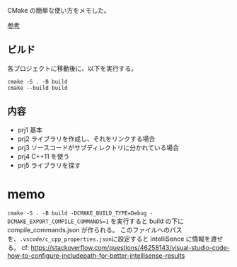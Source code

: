 CMake の簡単な使い方をメモした。

[参考](https://qiita.com/shohirose/items/45fb49c6b429e8b204ac?utm_source=pocket_shared#%E3%81%AF%E3%81%98%E3%82%81%E3%81%AB)

## ビルド

各プロジェクトに移動後に、以下を実行する。

```shell
cmake -S . -B build
cmake --build build
```

## 内容

- prj1 基本
- prj2 ライブラリを作成し、それをリンクする場合
- prj3 ソースコードがサブディレクトリに分かれている場合
- prj4 C++11 を使う
- prj5 ライブラリを探す

# memo

`cmake -S . -B build -DCMAKE_BUILD_TYPE=Debug -DCMAKE_EXPORT_COMPILE_COMMANDS=1` を実行すると build の下に compile_commands.json が作られる。
このファイルへのパスを、`.vscode/c_cpp_properties.json`に設定すると intelliSence に情報を渡せる。
cf: https://stackoverflow.com/questions/46258143/visual-studio-code-how-to-configure-includepath-for-better-intellisense-results
